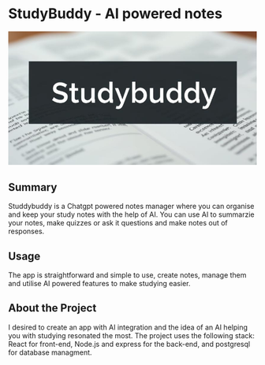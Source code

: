 # StudyBuddy - AI powered notes

![plot](./Banner.jpeg)

## Summary

Studdybuddy is a Chatgpt powered notes manager where you can organise and keep your study notes with the help of AI.
You can use AI to summarzie your notes, make quizzes or ask it questions and make notes out of responses.

## Usage

The app is straightforward and simple to use, create notes, manage them and utilise AI powered features to make studying easier.


## About the Project

I desired to create an app with AI integration and the idea of an AI helping you with studying resonated the most.
The project uses the following stack: React for front-end, Node.js and express for the back-end, and postgresql for database managment.

